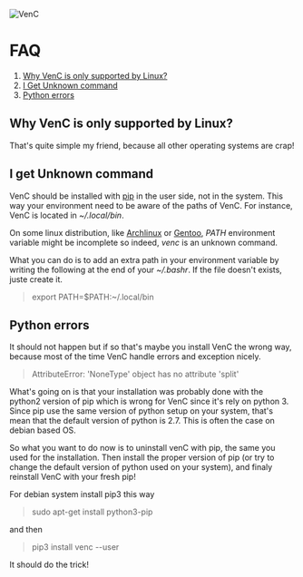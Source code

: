 ![VenC](http://download.tuxfamily.org/dsalem/img/2017_-_Denis_Salem_-_CC_By_SA_-_VenC-logo.svg "VenC")

# FAQ

1. [Why VenC is only supported by Linux?](#why-venc-is-only-supported-by-linux)
2. [I Get Unknown command](#i-get-unknown-command)
3. [Python errors](#python-errors)

## Why VenC is only supported by Linux?

That's quite simple my friend, because all other operating systems are crap!

## I get Unknown command

VenC should be installed with [pip](https://pypi.python.org/pypi/pip) in the user side, not in the system. This way your environment need to be aware of the paths of VenC. For instance, VenC is located in _~/.local/bin_. 

On some linux distribution, like [Archlinux](https://www.archlinux.org/) or [Gentoo](https://www.gentoo.org/), _PATH_ environment variable might be incomplete so indeed, _venc_ is an unknown command.

What you can do is to add an extra path in your environment variable by writing the following at the end of your _~/.bashr_. If the file doesn't exists, juste create it.

> export PATH=$PATH:~/.local/bin

## Python errors

It should not happen but if so that's maybe you install VenC the wrong way, because most of the time VenC handle errors and exception nicely.

> AttributeError: 'NoneType' object has no attribute 'split'

What's going on is that your installation was probably done with the python2 version of pip which is wrong for VenC since it's rely on python 3. Since pip use the same version of python setup on your system, that's mean that the default version of python is 2.7. This is often the case on debian based OS.

So what you want to do now is to uninstall venC with pip, the same you used for the installation. Then install the proper version of pip (or try to change the default version of python used on your system), and finaly reinstall VenC with your fresh pip!

For debian system install pip3 this way

> sudo apt-get install python3-pip

and then

> pip3 install venc --user

It should do the trick!
